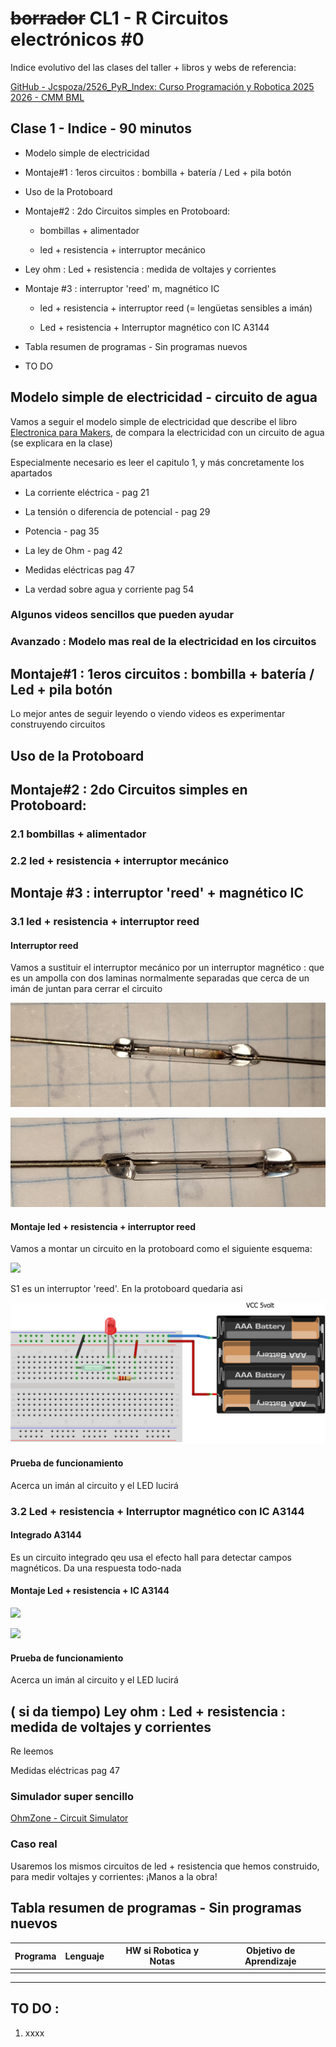 # ~~borrador~~ CL1 - R Circuitos electrónicos #0

Indice evolutivo del las clases del taller + libros y webs de referencia:

[GitHub - Jcspoza/2526_PyR_Index: Curso Programación y Robotica 2025 2026 - CMM BML](https://github.com/Jcspoza/2526_PyR_Index)

## Clase 1 - Indice - 90 minutos

- Modelo simple de electricidad 

- Montaje#1 : 1eros circuitos : bombilla + batería / Led + pila botón

- Uso de la Protoboard

- Montaje#2 : 2do Circuitos simples en Protoboard:
  
  - bombillas + alimentador 
  
  - led + resistencia + interruptor mecánico

- Ley ohm : Led + resistencia : medida de voltajes y corrientes

- Montaje #3 : interruptor 'reed' m, magnético IC
  
  - led + resistencia + interruptor reed (= lengüetas sensibles a imán) 
  
  - Led + resistencia + Interruptor magnético con IC A3144

- Tabla resumen de programas - Sin programas nuevos

- TO DO

## Modelo simple de electricidad - circuito de agua

Vamos a seguir el modelo simple de electricidad que describe el libro [Electronica para Makers](electronica-para-makers-paolo-aliverti.pdf), de compara la electricidad con un circuito de agua (se explicara en la clase)

Especialmente necesario es leer el capitulo 1, y más concretamente los apartados 

- La corriente eléctrica - pag 21

- La tensión o diferencia de potencial - pag 29

- Potencia - pag 35

- La ley de Ohm - pag 42

- Medidas eléctricas pag 47

- La verdad sobre agua y corriente pag 54

### Algunos videos sencillos que pueden ayudar

### Avanzado : Modelo mas real de la electricidad en los circuitos

## Montaje#1 : 1eros circuitos : bombilla + batería / Led + pila botón

Lo mejor antes de seguir leyendo o viendo videos es experimentar construyendo circuitos

## Uso de la Protoboard

## Montaje#2 : 2do Circuitos simples en Protoboard:

### 2.1 bombillas + alimentador

### 2.2 led + resistencia + interruptor mecánico

## Montaje #3 : interruptor 'reed' + magnético IC

### 3.1 led + resistencia + interruptor reed

#### Interruptor reed

Vamos a sustituir el interruptor mecánico por un interruptor magnético : que es un ampolla con dos laminas normalmente separadas que cerca de un imán de juntan para cerrar el circuito

![](./reed_arriba.jpg)

![](./reed_lado.jpg)

#### Montaje led + resistencia + interruptor reed

Vamos a montar un circuito en la protoboard como el siguiente esquema:

![](./circut_reed_esquemático.png)

S1 es un interruptor 'reed'. En la protoboard quedaria asi

![](./circut_reed_bb.png)

#### Prueba de funcionamiento

Acerca un imán al circuito y el LED lucirá

### 3.2 Led + resistencia + Interruptor magnético con IC A3144

#### Integrado A3144

Es un circuito integrado qeu usa el efecto hall para detectar campos magnéticos. Da una respuesta todo-nada

#### Montaje Led + resistencia + IC A3144

![](C:\Users\josec\OneDrive\Documentos\GitHub\2526CL1_R_CircElect0\circut_a3144_esquemático.png)

![](C:\Users\josec\OneDrive\Documentos\GitHub\2526CL1_R_CircElect0\circut_a3144_bb.png)

#### Prueba de funcionamiento

Acerca un imán al circuito y el LED lucirá

## ( si da tiempo) Ley ohm : Led + resistencia : medida de voltajes y corrientes

Re leemos 

Medidas eléctricas pag 47

### Simulador super sencillo

[OhmZone - Circuit Simulator](https://www.article19.com/circuit-simulator/)

### Caso real

Usaremos los mismos circuitos de led + resistencia que hemos construido, para medir voltajes y corrientes: ¡Manos a la obra!

## Tabla resumen de programas - Sin programas nuevos

| Programa | Lenguaje | HW si Robotica y Notas | Objetivo de Aprendizaje |
| -------- | -------- | ---------------------- | ----------------------- |
|          |          |                        |                         |

---

## TO DO :

1. xxxx
